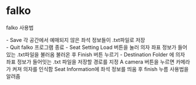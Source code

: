 # falko


falko 사용법

<File>
  - Save
   각 공간에서 예매되지 않은 좌석 정보들이 .txt파일로 저장<br/>
  - Quit
   falko 프로그램 종료
<Edit>
  - Seat Setting
   Load 버튼을 눌러 의자 좌표 정보가 들어있는 .txt파일을 불러옴
   불러온 후 Finish 버튼 누르기
<Capture>
  -
   Destination Folder 에 의자 좌표 정보가 들어잇는 .txt 파일을 저장할 경로를 지정
   A camera 버튼을 누르면 카메라가 켜져 의자를 인식함
   Seat Information에 좌석 정보를 띄움 후 finish 누름
  
<View>
<Help>
  사용법을 알려줌
